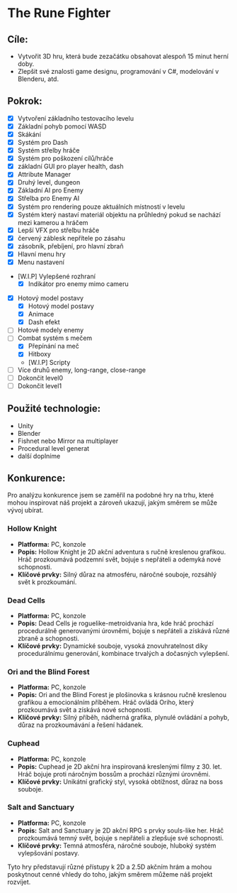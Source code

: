 # The Rune Fighter

## Cíle:
- Vytvořit 3D hru, která bude zezačátku obsahovat alespoň 15 minut herní doby.
- Zlepšit své znalosti game designu, programování v C#, modelování v Blenderu, atd.

## Pokrok:

- [x] Vytvoření základního testovacího levelu
- [x] Základní pohyb pomocí WASD
- [x] Skákání 
- [x] Systém pro Dash
- [x] Systém střelby hráče
- [x] Systém pro poškození cílů/hráče
- [x] základní GUI pro player health, dash
- [x] Attribute Manager
- [x] Druhý level, dungeon
- [x] Základní AI pro Enemy
- [x] Střelba pro Enemy AI
- [x] Systém pro rendering pouze aktuálních místností v levelu
- [x] Systém který nastaví materiál objektu na průhledný pokud se nachází mezi kamerou a hráčem
- [x] Lepší VFX pro střelbu hráče
- [x] červený záblesk nepřítele po zásahu
- [x] zásobník, přebíjení, pro hlavní zbraň
- [x] Hlavní menu hry
- [x] Menu nastavení
- [W.I.P] Vylepšené rozhraní
    - [x] Indikátor pro enemy mimo cameru
- [x] Hotový model postavy
    - [x] Hotový model postavy
    - [x] Animace
    - [x] Dash efekt
- [ ] Hotové modely enemy
- [ ] Combat systém s mečem
    - [x] Přepínání na meč
    - [x] Hitboxy
    - [W.I.P] Scripty
- [ ] Více druhů enemy, long-range, close-range
- [ ] Dokončit level0
- [ ] Dokončit level1

## Použité technologie:
- Unity
- Blender
- Fishnet nebo Mirror na multiplayer
- Procedural level generat
- další doplníme

## Konkurence:
Pro analýzu konkurence jsem se zaměřil na podobné hry na trhu, které mohou inspirovat náš projekt a zároveň ukazují, jakým směrem se může vývoj ubírat.

### Hollow Knight
- **Platforma:** PC, konzole
- **Popis:** Hollow Knight je 2D akční adventura s ručně kreslenou grafikou. Hráč prozkoumává podzemní svět, bojuje s nepřáteli a odemyká nové schopnosti.
- **Klíčové prvky:** Silný důraz na atmosféru, náročné souboje, rozsáhlý svět k prozkoumání.

### Dead Cells
- **Platforma:** PC, konzole
- **Popis:** Dead Cells je roguelike-metroidvania hra, kde hráč prochází procedurálně generovanými úrovněmi, bojuje s nepřáteli a získává různé zbraně a schopnosti.
- **Klíčové prvky:** Dynamické souboje, vysoká znovuhratelnost díky procedurálnímu generování, kombinace trvalých a dočasných vylepšení.

### Ori and the Blind Forest
- **Platforma:** PC, konzole
- **Popis:** Ori and the Blind Forest je plošinovka s krásnou ručně kreslenou grafikou a emocionálním příběhem. Hráč ovládá Oriho, který prozkoumává svět a získává nové schopnosti.
- **Klíčové prvky:** Silný příběh, nádherná grafika, plynulé ovládání a pohyb, důraz na prozkoumávání a řešení hádanek.

### Cuphead
- **Platforma:** PC, konzole
- **Popis:** Cuphead je 2D akční hra inspirovaná kreslenými filmy z 30. let. Hráč bojuje proti náročným bossům a prochází různými úrovněmi.
- **Klíčové prvky:** Unikátní grafický styl, vysoká obtížnost, důraz na boss souboje.

### Salt and Sanctuary
- **Platforma:** PC, konzole
- **Popis:** Salt and Sanctuary je 2D akční RPG s prvky souls-like her. Hráč prozkoumává temný svět, bojuje s nepřáteli a zlepšuje své schopnosti.
- **Klíčové prvky:** Temná atmosféra, náročné souboje, hluboký systém vylepšování postavy.

Tyto hry představují různé přístupy k 2D a 2.5D akčním hrám a mohou poskytnout cenné vhledy do toho, jakým směrem můžeme náš projekt rozvíjet.
